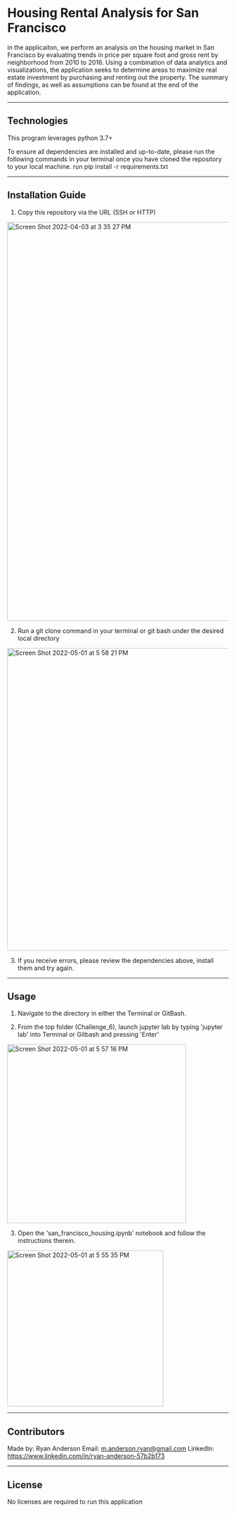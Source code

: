 # Housing Rental Analysis for San Francisco

in the applicaiton, we perform an analysis on the housing market in San Francisco by evaluating trends in price per square foot and gross rent by neighborhood from 2010 to 2016. Using a combination of data analytics and visualizations, the application seeks to determine areas to maximize real estate investment by purchasing and renting out the property. The summary of findings, as well as assumptions can be found at the end of the application.

---

## Technologies

This program leverages python 3.7+

To ensure all dependencies are installed and up-to-date, please run the following commands in your terminal once you have cloned the repository to your local machine.
run pip install -r requirements.txt

---

## Installation Guide

1. Copy this repository via the URL (SSH or HTTP)
<img width="907" alt="Screen Shot 2022-04-03 at 3 35 27 PM" src="https://user-images.githubusercontent.com/98444459/161445246-d4eecac4-44ae-452f-8e0c-ebaa9e523908.png">

2. Run a git clone command in your terminal or git bash under the desired local directory
<img width="688" alt="Screen Shot 2022-05-01 at 5 58 21 PM" src="https://user-images.githubusercontent.com/98444459/166166204-b5ed90ad-023f-4276-abaf-25a631c2fdb6.png">

3. If you receive errors, please review the dependencies above, install them and try again. 

---

## Usage

1. Navigate to the directory in either the Terminal or GitBash. 

2. From the top folder (Challenge_6), launch jupyter lab by typing 'jupyter lab' into Terminal or Gitbash and pressing 'Enter'
<img width="407" alt="Screen Shot 2022-05-01 at 5 57 16 PM" src="https://user-images.githubusercontent.com/98444459/166166172-a3c23075-1fad-44cb-b20f-c4ae3f945c94.png">

3. Open the 'san_francisco_housing.ipynb' notebook and follow the instructions therein.  
<img width="355" alt="Screen Shot 2022-05-01 at 5 55 35 PM" src="https://user-images.githubusercontent.com/98444459/166166117-60b66ecd-3ea7-4a23-ae01-83d188e4bd1c.png">

---

## Contributors

Made by:
Ryan Anderson
  Email: m.anderson.ryan@gmail.com
  LinkedIn: https://www.linkedin.com/in/ryan-anderson-57b2b173

---

## License

No licenses are required to run this application
